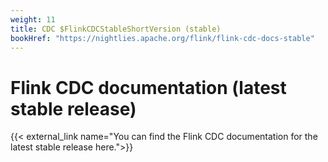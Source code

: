 ```yaml
---
weight: 11
title: CDC $FlinkCDCStableShortVersion (stable)
bookHref: "https://nightlies.apache.org/flink/flink-cdc-docs-stable"
---
```

<!--
Licensed to the Apache Software Foundation (ASF) under one
or more contributor license agreements.  See the NOTICE file
distributed with this work for additional information
regarding copyright ownership.  The ASF licenses this file
to you under the Apache License, Version 2.0 (the
"License"); you may not use this file except in compliance
with the License.  You may obtain a copy of the License at

  http://www.apache.org/licenses/LICENSE-2.0

Unless required by applicable law or agreed to in writing,
software distributed under the License is distributed on an
"AS IS" BASIS, WITHOUT WARRANTIES OR CONDITIONS OF ANY
KIND, either express or implied.  See the License for the
specific language governing permissions and limitations
under the License.
-->

# Flink CDC documentation (latest stable release)

{{< external_link name="You can find the Flink CDC documentation for the latest stable release here.">}}